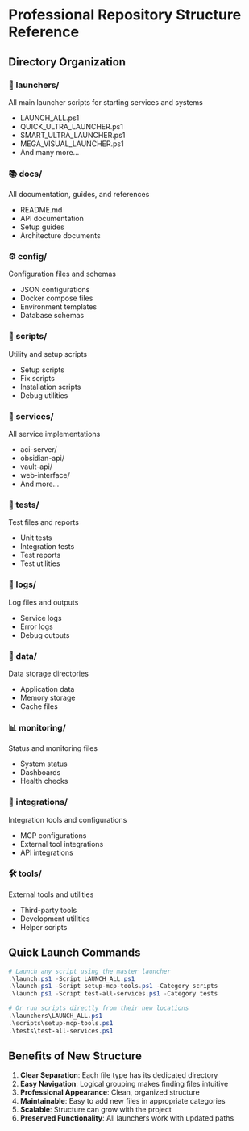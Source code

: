 # Professional Repository Structure Reference

## Directory Organization

### 📁 launchers/
All main launcher scripts for starting services and systems
- LAUNCH_ALL.ps1
- QUICK_ULTRA_LAUNCHER.ps1
- SMART_ULTRA_LAUNCHER.ps1
- MEGA_VISUAL_LAUNCHER.ps1
- And many more...

### 📚 docs/
All documentation, guides, and references
- README.md
- API documentation
- Setup guides
- Architecture documents

### ⚙️ config/
Configuration files and schemas
- JSON configurations
- Docker compose files
- Environment templates
- Database schemas

### 🔧 scripts/
Utility and setup scripts
- Setup scripts
- Fix scripts
- Installation scripts
- Debug utilities

### 🚀 services/
All service implementations
- aci-server/
- obsidian-api/
- vault-api/
- web-interface/
- And more...

### 🧪 tests/
Test files and reports
- Unit tests
- Integration tests
- Test reports
- Test utilities

### 📝 logs/
Log files and outputs
- Service logs
- Error logs
- Debug outputs

### 💾 data/
Data storage directories
- Application data
- Memory storage
- Cache files

### 📊 monitoring/
Status and monitoring files
- System status
- Dashboards
- Health checks

### 🔗 integrations/
Integration tools and configurations
- MCP configurations
- External tool integrations
- API integrations

### 🛠️ tools/
External tools and utilities
- Third-party tools
- Development utilities
- Helper scripts

## Quick Launch Commands

```powershell
# Launch any script using the master launcher
.\launch.ps1 -Script LAUNCH_ALL.ps1
.\launch.ps1 -Script setup-mcp-tools.ps1 -Category scripts
.\launch.ps1 -Script test-all-services.ps1 -Category tests

# Or run scripts directly from their new locations
.\launchers\LAUNCH_ALL.ps1
.\scripts\setup-mcp-tools.ps1
.\tests\test-all-services.ps1
```

## Benefits of New Structure

1. **Clear Separation**: Each file type has its dedicated directory
2. **Easy Navigation**: Logical grouping makes finding files intuitive
3. **Professional Appearance**: Clean, organized structure
4. **Maintainable**: Easy to add new files in appropriate categories
5. **Scalable**: Structure can grow with the project
6. **Preserved Functionality**: All launchers work with updated paths
